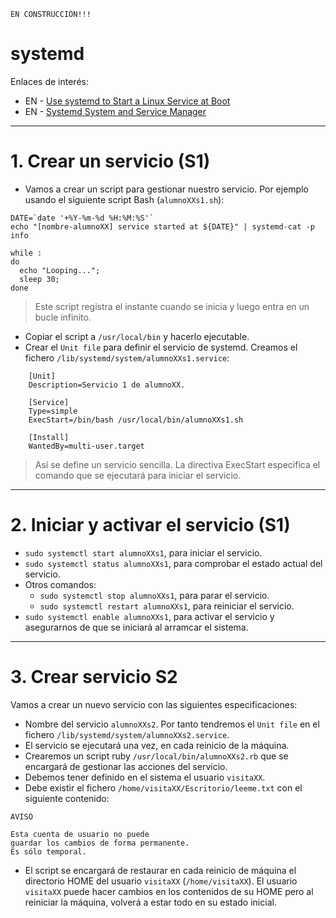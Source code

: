 
```
EN CONSTRUCCIÓN!!!
```

# systemd

Enlaces de interés:
* EN - [Use systemd to Start a Linux Service at Boot](https://www.linode.com/docs/quick-answers/linux/start-service-at-boot/)
* EN - [Systemd System and Service Manager](https://www.freedesktop.org/wiki/Software/systemd/)

---

# 1. Crear un servicio (S1)

* Vamos a crear un script para gestionar nuestro servicio.
Por ejemplo usando el siguiente script Bash (`alumnoXXs1.sh`):
```
DATE=`date '+%Y-%m-%d %H:%M:%S'`
echo "[nombre-alumnoXX] service started at ${DATE}" | systemd-cat -p info

while :
do
  echo "Looping...";
  sleep 30;
done
```
> Este script registra el instante cuando se inicia y luego entra en un bucle infinito.

* Copiar el script a `/usr/local/bin` y hacerlo ejecutable.
* Crear el `Unit file` para definir el servicio de systemd. Creamos el fichero `/lib/systemd/system/alumnoXXs1.service`:
```
    [Unit]
    Description=Servicio 1 de alumnoXX.

    [Service]
    Type=simple
    ExecStart=/bin/bash /usr/local/bin/alumnoXXs1.sh

    [Install]
    WantedBy=multi-user.target
```
> Así se define un servicio sencilla. La directiva ExecStart especifica el comando que se ejecutará para iniciar el servicio.

---

# 2. Iniciar y activar el servicio (S1)

* `sudo systemctl start alumnoXXs1`, para iniciar el servicio.
* `sudo systemctl status alumnoXXs1`, para comprobar el estado actual del servicio.
* Otros comandos:
    * `sudo systemctl stop alumnoXXs1`, para parar el servicio.
    * `sudo systemctl restart alumnoXXs1`, para reiniciar el servicio.
* `sudo systemctl enable alumnoXXs1`, para activar el servicio y asegurarnos de que se iniciará al arramcar el sistema.

---

# 3. Crear servicio S2

Vamos a crear un nuevo servicio con las siguientes especificaciones:
* Nombre del servicio `alumnoXXs2`. Por tanto tendremos el `Unit file` en el fichero `/lib/systemd/system/alumnoXXs2.service`.
* El servicio se ejecutará una vez, en cada reinicio de la máquina.
* Crearemos un script ruby `/usr/local/bin/alumnoXXs2.rb` que se encargará de gestionar las acciones del servicio.
* Debemos tener definido en el sistema el usuario `visitaXX`.
* Debe existir el fichero `/home/visitaXX/Escritorio/leeme.txt` con el siguiente contenido:
```
AVISO

Esta cuenta de usuario no puede
guardar los cambios de forma permanente.
Es sólo temporal.
```
* El script se encargará de restaurar en cada reinicio de máquina el directorio HOME del usuario `visitaXX` (`/home/visitaXX`). El usuario `visitaXX` puede hacer cambios en los contenidos de su HOME pero al reiniciar la máquina, volverá a estar todo en su estado inicial.
